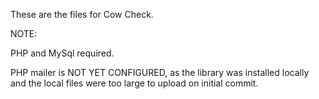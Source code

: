 These are the files for Cow Check.

NOTE:

PHP and MySql required.

PHP mailer is NOT YET CONFIGURED, as the library was installed locally and the local files were too large to upload on initial commit.
